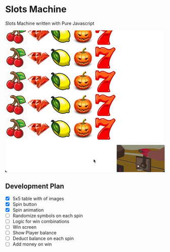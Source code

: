 # Slots Machine
Slots Machine written with Pure Javascript

![Slots Demo](readme-img/slots-demo.gif)

## Development Plan
- [x] 5x5 table with of images
- [x] Spin button
- [x] Spin animation
- [ ] Randomize symbols on each spin
- [ ] Logic for win combinations
- [ ] Win screen
- [ ] Show Player balance
- [ ] Deduct balance on each spin
- [ ] Add money on win
